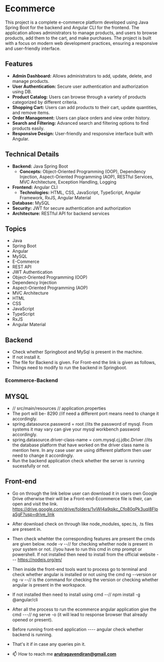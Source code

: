 # Ecommerce
This project is a complete e-commerce platform developed using Java Spring Boot for the backend and Angular CLI for the frontend. The application allows administrators to manage products, and users to browse products, add them to the cart, and make purchases. The project is built with a focus on modern web development practices, ensuring a responsive and user-friendly interface.

## Features
- **Admin Dashboard:** Allows administrators to add, update, delete, and manage products.
- **User Authentication:** Secure user authentication and authorization using DB.
- **Product Catalog:** Users can browse through a variety of products categorized by different criteria.
- **Shopping Cart:** Users can add products to their cart, update quantities, and remove items.
- **Order Management:** Users can place orders and view order history.
- **Search and Filtering:** Advanced search and filtering options to find products easily.
- **Responsive Design:** User-friendly and responsive interface built with Angular.

## Technical Details
- **Backend:** Java Spring Boot
  - **Concepts:** Object-Oriented Programming (OOP), Dependency Injection, Aspect-Oriented Programming (AOP), RESTful Services, MVC Architecture, Exception Handling, Logging
- **Frontend:** Angular CLI
  - **Technologies:** HTML, CSS, JavaScript, TypeScript, Angular Framework, RxJS, Angular Material
- **Database:** MySQL
- **Security:** JWT for secure authentication and authorization
- **Architecture:** RESTful API for backend services

## Topics
- Java
- Spring Boot
- Angular
- MySQL
- E-Commerce
- REST API
- JWT Authentication
- Object-Oriented Programming (OOP)
- Dependency Injection
- Aspect-Oriented Programming (AOP)
- MVC Architecture
- HTML
- CSS
- JavaScript
- TypeScript
- RxJS
- Angular Material


## Backend
- Check whether Springboot and MySql is present in the machine.
- If not install it.
- The file for Backend is given. For Front-end the link is given as follows,
- Things need to modify to run the backend in Springboot.


### Ecommerce-Backend 

## MYSQL
- // src/main/resources // application.properties
- The port will be- 8290  //if need a different port means need to change it accordingly.
- spring.datasource.password = root  //its the password of mysql. From systems it may vary can give your mysql workbench password accordingly.
- spring.datasource.driver-class-name = com.mysql.cj.jdbc.Driver  //its the database platform that have worked on the driver class name is mention here.
  In any case user are using different platform then user need to change it accordingly.
- Run the backend application check whether the server is running sucessfully or not.

## Front-end
- Go on through the link below user can download it in users own Google Drive otherwise their will be a Front-end-Ecommerce file is their,
can open and visit the link.
https://drive.google.com/drive/folders/1viWI4a9qjkc_Cfo80qPk3uql8FlpaSgF?usp=drive_link

- After download check on through like node_modules, spec.ts, .ts files are present in.

- Then check whehter the corresponding features are present the cmds are given below.
node -v   --// for checking whether node is present in your system or not.    //you have to run this cmd in cmp prompt or powershell.
If not installed then need to install from the official website --- https://nodejs.org/en/

- Then inside the front-end tools want to process go to terminal and check whether angular is installed or not using the cmd
ng --version or ng -v  --// is the command for checking the version or checking whether angular is present in the workspace.
- If not installed then need to install using cmd --// npm install -g @angular/cli

- After all the process to run the ecommerce angular application give the cmd ---// ng serve -o (it will lead to response browser that already opened or present).
- Before running front-end application ---- angular  check whether backend is running.


- That's it if in case any queries pin it.
- 📫 How to reach me **arulragavendiran@gmail.com**
